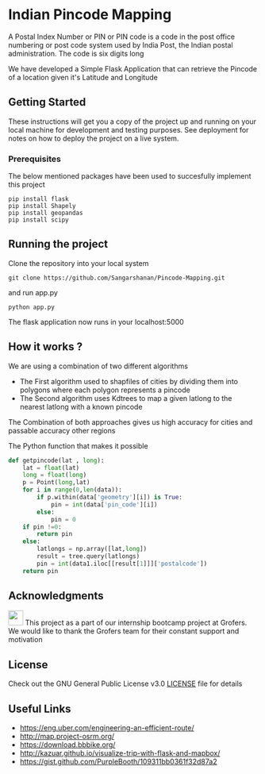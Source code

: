 # Indian Pincode Mapping

A Postal Index Number or PIN or PIN code is a code in the post office numbering or post code system used by India Post, the Indian postal administration. The code is six digits long

We have developed a Simple Flask Application that can retrieve the Pincode of a location given it's Latitude and Longitude 

## Getting Started

These instructions will get you a copy of the project up and running on your local machine for development and testing purposes. See deployment for notes on how to deploy the project on a live system.

### Prerequisites

The below mentioned packages have been used to succesfully implement this project 

```
pip install flask
pip install Shapely
pip install geopandas
pip install scipy
```

## Running the project

Clone the repository into your local system

```
git clone https://github.com/Sangarshanan/Pincode-Mapping.git
```

and run app.py 

```
python app.py
```
The flask application now runs in your localhost:5000

## How it works ?

We are using a combination of two different algorithms 

+ The First algorithm used to shapfiles of cities by dividing them into polygons where each polygon represents a pincode 
+ The Second algorithm uses Kdtrees to map a given latlong to the nearest latlong with a known pincode 

The Combination of both approaches gives us high accuracy for cities and passable accuracy other regions 

The Python function that makes it possible 

```python
def getpincode(lat , long):
    lat = float(lat)
    long = float(long)
    p = Point(long,lat)
    for i in range(0,len(data)):
        if p.within(data['geometry'][i]) is True:
            pin = int(data['pin_code'][i])
        else:
            pin = 0
    if pin !=0:
        return pin
    else:
        latlongs = np.array([lat,long])
        result = tree.query(latlongs)
        pin = int(data1.iloc[[result[1]]]['postalcode'])       
    return pin

```

## Acknowledgments
<img src="https://is3-ssl.mzstatic.com/image/thumb/Purple124/v4/bf/50/e3/bf50e389-fd69-8e41-6149-1831b467ec90/AppIcon-0-1x_U007emarketing-0-0-85-220-5.png/246x0w.jpg" data-canonical-src="https://is3-ssl.mzstatic.com/image/thumb/Purple124/v4/bf/50/e3/bf50e389-fd69-8e41-6149-1831b467ec90/AppIcon-0-1x_U007emarketing-0-0-85-220-5.png/246x0w.jpg" width="30" height="30" />
This project as a part of our internship bootcamp project at Grofers. We would like  to thank the Grofers team for their constant support and motivation 


## License

Check out the GNU General Public License v3.0 [LICENSE](LICENSE) file for details

## Useful Links 


- https://eng.uber.com/engineering-an-efficient-route/ 
- http://map.project-osrm.org/
- https://download.bbbike.org/
- http://kazuar.github.io/visualize-trip-with-flask-and-mapbox/
- https://gist.github.com/PurpleBooth/109311bb0361f32d87a2
      

